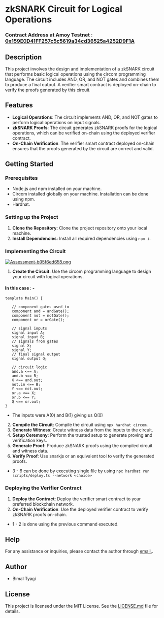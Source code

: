 # zkSNARK Circuit for Logical Operations

### Contract Address at Amoy Testnet : [0x159E0D41FF257c5c5619a34cd36525a4252D9F1A](https://amoy.polygonscan.com/address/0x159e0d41ff257c5c5619a34cd36525a4252d9f1a)

## Description

This project involves the design and implementation of a zkSNARK circuit that performs basic logical operations using the circom programming language. The circuit includes AND, OR, and NOT gates and combines them to produce a final output. A verifier smart contract is deployed on-chain to verify the proofs generated by this circuit.

## Features

* **Logical Operations**: The circuit implements AND, OR, and NOT gates to perform logical operations on input signals.
* **zkSNARK Proofs**: The circuit generates zkSNARK proofs for the logical operations, which can be verified on-chain using the deployed verifier contract.
* **On-Chain Verification**: The verifier smart contract deployed on-chain ensures that the proofs generated by the circuit are correct and valid.

## Getting Started

### Prerequisites

* Node.js and npm installed on your machine.
* Circom installed globally on your machine. Installation can be done using npm.
* Hardhat.

### Setting up the Project

1. **Clone the Repository**: Clone the project repository onto your local machine.
2. **Install Dependencies**: Install all required dependencies using `npm i`.

### Implementing the Circuit

[![Assessment-b05f6ed658.png](https://i.postimg.cc/65qGSg6N/Assessment-b05f6ed658.png)](https://postimg.cc/F7tRkPJP)

1. **Create the Circuit**: Use the circom programming language to design your circuit with logical operations.
#### In this case : -
```
template Main() {  

   // component gates used to 
   component and = andGate();
   component not = notGate();
   component or = orGate();

   // signal inputs
   signal input A;
   signal input B;
   // signals from gates
   signal X;
   signal Y;
   // final signal output
   signal output Q;

   // circuit logic
   and.a <== A;
   and.b <== B;
   X <== and.out;
   not.in <== B;
   Y <== not.out;
   or.a <== X;
   or.b <== Y;
   Q <== or.out;
}
```
* The inputs were A(0) and B(1) giving us Q(0)
2. **Compile the Circuit**: Compile the circuit using `npx hardhat circom`.
3. **Generate Witness**: Create witness data from the inputs to the circuit.
4. **Setup Ceremony**: Perform the trusted setup to generate proving and verification keys.
5. **Generate Proof**: Produce zkSNARK proofs using the compiled circuit and witness data.
6. **Verify Proof**: Use snarkjs or an equivalent tool to verify the generated proofs.
* 3 - 6 can be done by executing single file by using `npx hardhat run scripts/deploy.ts --network <choice>`

### Deploying the Verifier Contract

1. **Deploy the Contract**: Deploy the verifier smart contract to your preferred blockchain network.
2. **On-Chain Verification**: Use the deployed verifier contract to verify zkSNARK proofs on-chain.
* 1 - 2 is done using the previous command executed.

## Help

For any assistance or inquiries, please contact the author through [email.](mailto:bimaltyagi333@gmail.com).

## Author

* Bimal Tyagi

## License

This project is licensed under the MIT License. See the [LICENSE.md](LICENSE.md) file for details.
